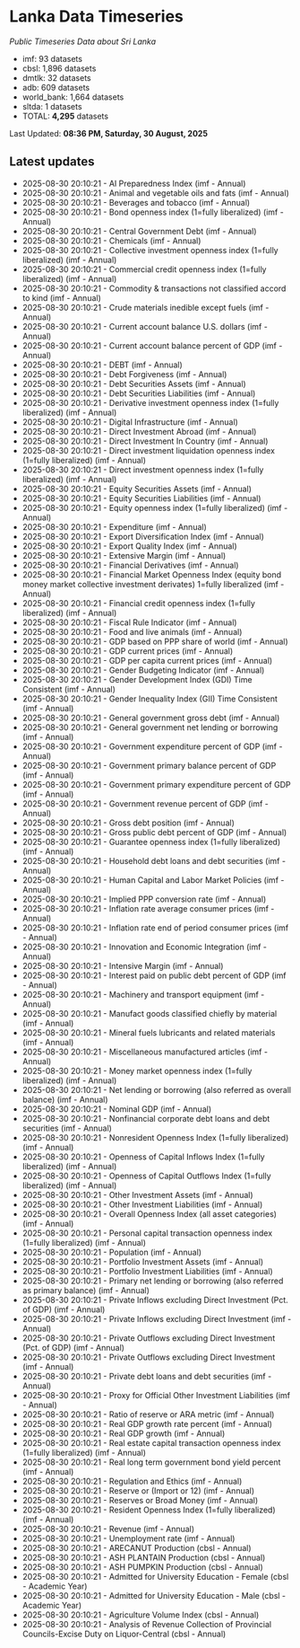 # Lanka Data Timeseries
*Public Timeseries Data about Sri Lanka*

* imf: 93 datasets
* cbsl: 1,896 datasets
* dmtlk: 32 datasets
* adb: 609 datasets
* world_bank: 1,664 datasets
* sltda: 1 datasets
* TOTAL: **4,295** datasets

Last Updated: **08:36 PM, Saturday, 30 August, 2025**

## Latest updates

* 2025-08-30 20:10:21 - AI Preparedness Index (imf - Annual)
* 2025-08-30 20:10:21 - Animal and vegetable oils and fats (imf - Annual)
* 2025-08-30 20:10:21 - Beverages and tobacco (imf - Annual)
* 2025-08-30 20:10:21 - Bond openness index (1=fully liberalized) (imf - Annual)
* 2025-08-30 20:10:21 - Central Government Debt (imf - Annual)
* 2025-08-30 20:10:21 - Chemicals (imf - Annual)
* 2025-08-30 20:10:21 - Collective investment openness index (1=fully liberalized) (imf - Annual)
* 2025-08-30 20:10:21 - Commercial credit openness index (1=fully liberalized) (imf - Annual)
* 2025-08-30 20:10:21 - Commodity & transactions not classified accord to kind (imf - Annual)
* 2025-08-30 20:10:21 - Crude materials inedible except fuels (imf - Annual)
* 2025-08-30 20:10:21 - Current account balance U.S. dollars (imf - Annual)
* 2025-08-30 20:10:21 - Current account balance percent of GDP (imf - Annual)
* 2025-08-30 20:10:21 - DEBT (imf - Annual)
* 2025-08-30 20:10:21 - Debt Forgiveness (imf - Annual)
* 2025-08-30 20:10:21 - Debt Securities Assets (imf - Annual)
* 2025-08-30 20:10:21 - Debt Securities Liabilities (imf - Annual)
* 2025-08-30 20:10:21 - Derivative investment openness index (1=fully liberalized) (imf - Annual)
* 2025-08-30 20:10:21 - Digital Infrastructure (imf - Annual)
* 2025-08-30 20:10:21 - Direct Investment Abroad (imf - Annual)
* 2025-08-30 20:10:21 - Direct Investment In Country (imf - Annual)
* 2025-08-30 20:10:21 - Direct investment liquidation openness index (1=fully liberalized) (imf - Annual)
* 2025-08-30 20:10:21 - Direct investment openness index (1=fully liberalized) (imf - Annual)
* 2025-08-30 20:10:21 - Equity Securities Assets (imf - Annual)
* 2025-08-30 20:10:21 - Equity Securities Liabilities (imf - Annual)
* 2025-08-30 20:10:21 - Equity openness index (1=fully liberalized) (imf - Annual)
* 2025-08-30 20:10:21 - Expenditure (imf - Annual)
* 2025-08-30 20:10:21 - Export Diversification Index (imf - Annual)
* 2025-08-30 20:10:21 - Export Quality Index (imf - Annual)
* 2025-08-30 20:10:21 - Extensive Margin (imf - Annual)
* 2025-08-30 20:10:21 - Financial Derivatives (imf - Annual)
* 2025-08-30 20:10:21 - Financial Market Openness Index (equity bond money market collective investment derivates) 1=fully liberalized (imf - Annual)
* 2025-08-30 20:10:21 - Financial credit openness index (1=fully liberalized) (imf - Annual)
* 2025-08-30 20:10:21 - Fiscal Rule Indicator (imf - Annual)
* 2025-08-30 20:10:21 - Food and live animals (imf - Annual)
* 2025-08-30 20:10:21 - GDP based on PPP share of world (imf - Annual)
* 2025-08-30 20:10:21 - GDP current prices (imf - Annual)
* 2025-08-30 20:10:21 - GDP per capita current prices (imf - Annual)
* 2025-08-30 20:10:21 - Gender Budgeting Indicator (imf - Annual)
* 2025-08-30 20:10:21 - Gender Development Index (GDI) Time Consistent (imf - Annual)
* 2025-08-30 20:10:21 - Gender Inequality Index (GII) Time Consistent (imf - Annual)
* 2025-08-30 20:10:21 - General government gross debt (imf - Annual)
* 2025-08-30 20:10:21 - General government net lending or borrowing (imf - Annual)
* 2025-08-30 20:10:21 - Government expenditure percent of GDP (imf - Annual)
* 2025-08-30 20:10:21 - Government primary balance percent of GDP (imf - Annual)
* 2025-08-30 20:10:21 - Government primary expenditure percent of GDP (imf - Annual)
* 2025-08-30 20:10:21 - Government revenue percent of GDP (imf - Annual)
* 2025-08-30 20:10:21 - Gross debt position (imf - Annual)
* 2025-08-30 20:10:21 - Gross public debt percent of GDP (imf - Annual)
* 2025-08-30 20:10:21 - Guarantee openness index (1=fully liberalized) (imf - Annual)
* 2025-08-30 20:10:21 - Household debt loans and debt securities (imf - Annual)
* 2025-08-30 20:10:21 - Human Capital and Labor Market Policies (imf - Annual)
* 2025-08-30 20:10:21 - Implied PPP conversion rate (imf - Annual)
* 2025-08-30 20:10:21 - Inflation rate average consumer prices (imf - Annual)
* 2025-08-30 20:10:21 - Inflation rate end of period consumer prices (imf - Annual)
* 2025-08-30 20:10:21 - Innovation and Economic Integration (imf - Annual)
* 2025-08-30 20:10:21 - Intensive Margin (imf - Annual)
* 2025-08-30 20:10:21 - Interest paid on public debt percent of GDP (imf - Annual)
* 2025-08-30 20:10:21 - Machinery and transport equipment (imf - Annual)
* 2025-08-30 20:10:21 - Manufact goods classified chiefly by material (imf - Annual)
* 2025-08-30 20:10:21 - Mineral fuels lubricants and related materials (imf - Annual)
* 2025-08-30 20:10:21 - Miscellaneous manufactured articles (imf - Annual)
* 2025-08-30 20:10:21 - Money market openness index (1=fully liberalized) (imf - Annual)
* 2025-08-30 20:10:21 - Net lending or borrowing (also referred as overall balance) (imf - Annual)
* 2025-08-30 20:10:21 - Nominal GDP (imf - Annual)
* 2025-08-30 20:10:21 - Nonfinancial corporate debt loans and debt securities (imf - Annual)
* 2025-08-30 20:10:21 - Nonresident Openness Index (1=fully liberalized) (imf - Annual)
* 2025-08-30 20:10:21 - Openness of Capital Inflows Index (1=fully liberalized) (imf - Annual)
* 2025-08-30 20:10:21 - Openness of Capital Outflows Index (1=fully liberalized) (imf - Annual)
* 2025-08-30 20:10:21 - Other Investment Assets (imf - Annual)
* 2025-08-30 20:10:21 - Other Investment Liabilities (imf - Annual)
* 2025-08-30 20:10:21 - Overall Openness Index (all asset categories) (imf - Annual)
* 2025-08-30 20:10:21 - Personal capital transaction openness index (1=fully liberalized) (imf - Annual)
* 2025-08-30 20:10:21 - Population (imf - Annual)
* 2025-08-30 20:10:21 - Portfolio Investment Assets (imf - Annual)
* 2025-08-30 20:10:21 - Portfolio Investment Liabilities (imf - Annual)
* 2025-08-30 20:10:21 - Primary net lending or borrowing (also referred as primary balance) (imf - Annual)
* 2025-08-30 20:10:21 - Private Inflows excluding Direct Investment (Pct. of GDP) (imf - Annual)
* 2025-08-30 20:10:21 - Private Inflows excluding Direct Investment (imf - Annual)
* 2025-08-30 20:10:21 - Private Outflows excluding Direct Investment (Pct. of GDP) (imf - Annual)
* 2025-08-30 20:10:21 - Private Outflows excluding Direct Investment (imf - Annual)
* 2025-08-30 20:10:21 - Private debt loans and debt securities (imf - Annual)
* 2025-08-30 20:10:21 - Proxy for Official Other Investment Liabilities (imf - Annual)
* 2025-08-30 20:10:21 - Ratio of reserve or ARA metric (imf - Annual)
* 2025-08-30 20:10:21 - Real GDP growth rate percent (imf - Annual)
* 2025-08-30 20:10:21 - Real GDP growth (imf - Annual)
* 2025-08-30 20:10:21 - Real estate capital transaction openness index (1=fully liberalized) (imf - Annual)
* 2025-08-30 20:10:21 - Real long term government bond yield percent (imf - Annual)
* 2025-08-30 20:10:21 - Regulation and Ethics (imf - Annual)
* 2025-08-30 20:10:21 - Reserve or (Import or 12) (imf - Annual)
* 2025-08-30 20:10:21 - Reserves or Broad Money (imf - Annual)
* 2025-08-30 20:10:21 - Resident Openness Index (1=fully liberalized) (imf - Annual)
* 2025-08-30 20:10:21 - Revenue (imf - Annual)
* 2025-08-30 20:10:21 - Unemployment rate (imf - Annual)
* 2025-08-30 20:10:21 - ARECANUT Production (cbsl - Annual)
* 2025-08-30 20:10:21 - ASH PLANTAIN Production (cbsl - Annual)
* 2025-08-30 20:10:21 - ASH PUMPKIN Production (cbsl - Annual)
* 2025-08-30 20:10:21 - Admitted for University Education - Female (cbsl - Academic Year)
* 2025-08-30 20:10:21 - Admitted for University Education - Male (cbsl - Academic Year)
* 2025-08-30 20:10:21 - Agriculture Volume Index (cbsl - Annual)
* 2025-08-30 20:10:21 - Analysis of Revenue Collection of Provincial Councils-Excise Duty on Liquor-Central (cbsl - Annual)